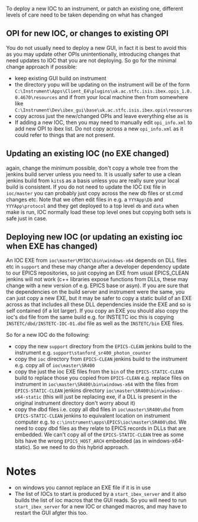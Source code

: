 To deploy a new IOC to an instrument, or patch an existing one, different levels of care need to be taken depending on what has changed

## OPI for new IOC, or changes to existing OPI

You do not usually need to deploy a new GUI, in fact it is best to avoid this as you may update other OPIs unintentionally, introducing changes that need updates to IOC that you are not deploying. So go for the minimal change approach if possible:
- keep existing GUI build on instrument
- the directory yopu will be updating on the instrument will be of the form `C:\Instrument\Apps\Client_E4\plugins\uk.ac.stfc.isis.ibex.opis_1.0.0.4670\resources` and if from your local machine then from somewhere like `C:\Instrument\Dev\ibex_gui\base\uk.ac.stfc.isis.ibex.opis\resources`
- copy across just the new/changed OPIs and leave everything else as is
- If adding a new IOC, then you may need to manually edit `opi_info.xml` to add new OPI to ibex list. Do not copy across a new `opi_info.xml` as it could refer to things that are not present.   

## Updating an existing IOC (no EXE changed)

again, change the minimum possible, don't copy a whole tree from the jenkins build server unless you need to. It is usually safer to use a clean jenkins build from `kits$` as a basis unless you are really sure your local build is consistent. If you do not need to update the IOC `EXE` file in `ioc/master` you can probably just copy across the new db files or st.cmd changes etc. Note that we often edit files in e.g. a `YYYApp\Db` and `YYYApp\protocol` and they get deployed to a top level `db` and `data` when make is run, IOC normally load these top level ones but copying both sets is safe just in case.

##  Deploying new IOC (or updating an existing ioc when EXE has changed)

An IOC EXE from `ioc\master\MYIOC\bin\windows-x64` depends on DLL files etc in `support` and these may change after a developer dependency update to our EPICS repositories, so just copying an EXE from usual EPICS_CLEAN jenkins will not work (c++ libraries expose functions from DLLs, these may change with a new version of e.g. EPICS base or asyn). If you are sure that the dependencies on the build server and instrument were the same, you can just copy a new EXE, but it may be safer to copy a static build of an EXE across as that includes all these DLL dependencies inside the EXE and so is self contained (if a lot larger). If you copy an EXE you should also copy the ioc's `dbd` file from the same build e.g. for INSTETC ioc this is copying `INSTETC/dbd/INSTETC-IOC-01.dbd` file as well as the `INSTETC/bin` EXE files.

So for a new IOC do the following:

* copy the new `support` directory from the `EPICS-CLEAN` jenkins build to the instrument e.g. `support\stanford_sr400_photon_counter`
* copy the `ioc` directory from `EPICS-CLEAN` jenkins build to the instrument e.g. copy all of `ioc\master\SR400`
* copy the just the ioc EXE files from the `bin` of the `EPICS-STATIC-CLEAN` build to replace those you copied from `EPICS-CLEAN` e.g. replace files on instrument in `ioc\master\SR400\bin\windows-x64` with the files from `EPICS-STATIC-CLEAN` jenkins directory `ioc\master\SR400\bin\windows-x64-static` (this will just be replacing exe, if a DLL is present in the original instrument directory don't worry about it)
* copy the dbd files i.e. copy all dbd files in `ioc\master\SR400\dbd` from `EPICS-STATIC-CLEAN` jenkins to equivalent location on instrument computer e.g. to `c:\instrument\apps\EPICS\ioc\master\SR400\dbd`. We need to copy dbd files as they relate to EPICS records in DLLs that are embedded. We can't copy all of the `EPICS-STATIC-CLEAN` tree as some bits have the wrong `EPICS_HOST_ARCH` embedded (as in windows-x64-static). So we need to do this hybrid approach.

# Notes

* on windows you cannot replace an EXE file if it is in use
* The list of IOCs to start is produced by a `start_ibex_server` and it also builds the list of ioc macros that the GUI reads. So you will need to run `start_ibex_server` for a new IOC or changed macros, and may have to restart the GUI afgter this too.